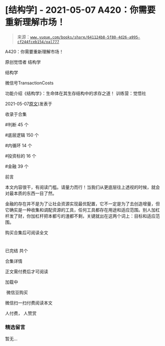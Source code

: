 # [结构学] - 2021-05-07 A420：你需要重新理解市场！

> 来源：[`www.yuque.com/books/share/641124b8-5f80-4d26-a995-cf244fceb154/oal777`](https://www.yuque.com/books/share/641124b8-5f80-4d26-a995-cf244fceb154/oal777)



A420：你需要重新理解市场！ 

原创觉悟者 结构学 

结构学 

微信号TransactionCosts 

功能介绍《结构学》：生命体在其生存结构中的求存之道！ 训练营：觉悟社 

2021-05-07[原文](https://mp.weixin.qq.com/s?__biz=MzIzMDYwOTM0Mg==&mid=2247485642&idx=1&sn=b0802ab0aa42b12a38cd09179d2a53b5&chksm=e8b1901bdfc6190d01ffd39c70a95f707c8f502b5aad0ebb187c5685493ac52d87f2b185a4a8#rd))发表于 

收录于合集 

#判断 45 个 

#底层逻辑 150 个 

#内循环 14 个 

#投资标的 16 个 

#金融 39 个 

前言 

本文内容很干，有阅读门槛。请量力而行！当我们从更底层往上透视的时候，就会对最本质的东西一目了然。 

金融的存在并不是为了让社会资源实现最优配置，它不一定是为了去创造增量，但它确实是一种收集和调配资源的工具，任何工具都存在用途和适应范围。别人加杠杆发了财，你加杠杆把本都亏的渣都不剩，关键就出在这两个词上：目标和适应范围。 

购买合集后可阅读全文 

# 

已完结 共个 

合集详情 

正文需付费后才可阅读 

加载中 

 微信豆购买 

微信扫一扫付费阅读本文 

人付费， 人赞赏 

### 精选留言 

暂无...